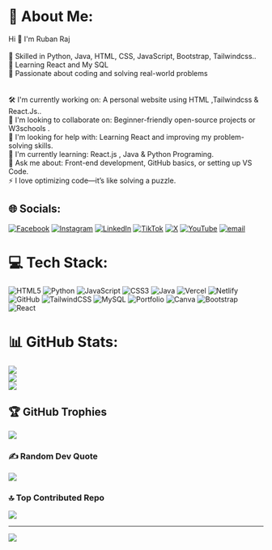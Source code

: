 # 💫 About Me:
Hi 👋 I'm Ruban Raj <br><br>🔹 Skilled in Python, Java, HTML, CSS, JavaScript, Bootstrap, Tailwindcss..<br>🔹 Learning React and My SQL<br>🔹 Passionate about coding and solving real-world problems<br><br><br>🛠 I'm currently working on: A personal website using HTML ,Tailwindcss & React.Js..<br>👯 I'm looking to collaborate on: Beginner-friendly open-source projects or W3schools .<br>🤝 I'm looking for help with: Learning React and improving my problem-solving skills.<br>🌱 I'm currently learning: React.js , Java & Python Programing.<br>💬 Ask me about: Front-end development, GitHub basics, or setting up VS Code.<br>⚡ I love optimizing code—it’s like solving a puzzle.


## 🌐 Socials:
[![Facebook](https://img.shields.io/badge/Facebook-%231877F2.svg?logo=Facebook&logoColor=white)](https://facebook.com/.) [![Instagram](https://img.shields.io/badge/Instagram-%23E4405F.svg?logo=Instagram&logoColor=white)](https://instagram.com/always_ruban__) [![LinkedIn](https://img.shields.io/badge/LinkedIn-%230077B5.svg?logo=linkedin&logoColor=white)](https://linkedin.com/in/.) [![TikTok](https://img.shields.io/badge/TikTok-%23000000.svg?logo=TikTok&logoColor=white)](https://tiktok.com/@.) [![X](https://img.shields.io/badge/X-black.svg?logo=X&logoColor=white)](https://x.com/.) [![YouTube](https://img.shields.io/badge/YouTube-%23FF0000.svg?logo=YouTube&logoColor=white)](https://youtube.com/@@Ruban225) [![email](https://img.shields.io/badge/Email-D14836?logo=gmail&logoColor=white)](mailto:rubanraj225@gmail.com) 

# 💻 Tech Stack:
![HTML5](https://img.shields.io/badge/html5-%23E34F26.svg?style=flat-square&logo=html5&logoColor=white) ![Python](https://img.shields.io/badge/python-3670A0?style=flat-square&logo=python&logoColor=ffdd54) ![JavaScript](https://img.shields.io/badge/javascript-%23323330.svg?style=flat-square&logo=javascript&logoColor=%23F7DF1E) ![CSS3](https://img.shields.io/badge/css3-%231572B6.svg?style=flat-square&logo=css3&logoColor=white) ![Java](https://img.shields.io/badge/java-%23ED8B00.svg?style=flat-square&logo=openjdk&logoColor=white) ![Vercel](https://img.shields.io/badge/vercel-%23000000.svg?style=flat-square&logo=vercel&logoColor=white) ![Netlify](https://img.shields.io/badge/netlify-%23000000.svg?style=flat-square&logo=netlify&logoColor=#00C7B7) ![GitHub](https://img.shields.io/badge/github-%23121011.svg?style=flat-square&logo=github&logoColor=white) ![TailwindCSS](https://img.shields.io/badge/tailwindcss-%2338B2AC.svg?style=flat-square&logo=tailwind-css&logoColor=white) ![MySQL](https://img.shields.io/badge/mysql-4479A1.svg?style=flat-square&logo=mysql&logoColor=white) ![Portfolio](https://img.shields.io/badge/Portfolio-%23000000.svg?style=flat-square&logo=firefox&logoColor=#FF7139) ![Canva](https://img.shields.io/badge/Canva-%2300C4CC.svg?style=flat-square&logo=Canva&logoColor=white) ![Bootstrap](https://img.shields.io/badge/bootstrap-%238511FA.svg?style=flat-square&logo=bootstrap&logoColor=white) ![React](https://img.shields.io/badge/react-%2320232a.svg?style=flat-square&logo=react&logoColor=%2361DAFB)
# 📊 GitHub Stats:
![](https://github-readme-stats.vercel.app/api?username=ruban225&theme=codeSTACKr&hide_border=false&include_all_commits=true&count_private=false)<br/>
![](https://nirzak-streak-stats.vercel.app/?user=ruban225&theme=codeSTACKr&hide_border=false)<br/>
![](https://github-readme-stats.vercel.app/api/top-langs/?username=ruban225&theme=codeSTACKr&hide_border=false&include_all_commits=true&count_private=false&layout=compact)

## 🏆 GitHub Trophies
![](https://github-profile-trophy.vercel.app/?username=ruban225&theme=radical&no-frame=false&no-bg=false&margin-w=4)

### ✍️ Random Dev Quote
![](https://quotes-github-readme.vercel.app/api?type=horizontal&theme=tokyonight)

### 🔝 Top Contributed Repo
![](https://github-contributor-stats.vercel.app/api?username=ruban225&limit=5&theme=moltack&combine_all_yearly_contributions=true)

---
[![](https://visitcount.itsvg.in/api?id=ruban225&icon=2&color=7)](https://visitcount.itsvg.in)

<!-- Proudly created with GPRM ( https://gprm.itsvg.in ) -->

